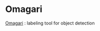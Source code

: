 # Omagari
[Omagari](https://drive.google.com/file/d/1kU2xV9c_tMxsVrvGJdtmRVHNkJuPdxnj/view?usp=sharing)
: labeling tool for object detection
